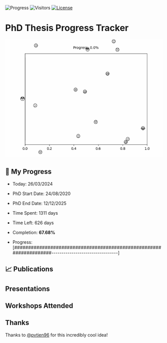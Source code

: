![Progress](https://img.shields.io/badge/Progress-67.68%25-b1de71?style=flat-square)
![Visitors](https://api.visitorbadge.io/api/combined?path=https%3A%2F%2Fgithub.com%2Fpvtien96%2FPhD_Thesis_Tracker&label=Views&labelColor=%2337d67a&countColor=%23ff8a65&style=flat-square)
[![License](https://img.shields.io/badge/License-Apache_2.0-blue.svg)](https://opensource.org/licenses/Apache-2.0)

# PhD Thesis Progress Tracker

<td style="width: 10%; padding: 10px; border: none;">
      <img src="progress.gif" alt="Progress" style="height: 10%">
</td>

## :calendar: My Progress

- Today: 26/03/2024
- PhD Start Date: 24/08/2020
- PhD End Date: 12/12/2025

- Time Spent: 1311 days
- Time Left: 626 days
- Completion: <b>67.68%</b>
- Progress: [###################################################################---------------------------------]

## 📈 Publications

## Presentations

## Workshops Attended

## Thanks

Thanks to [@pvtien96](https://github.com/pvtien96) for this incredibly cool idea!
